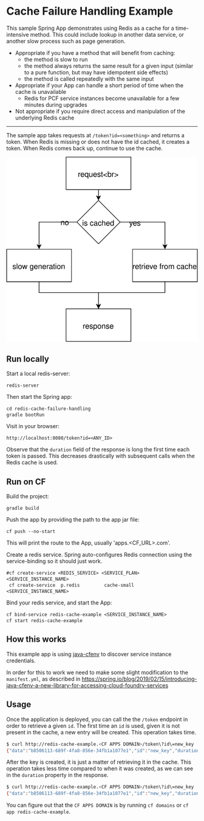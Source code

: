 # Cache Failure Handling Example

This sample Spring App demonstrates using Redis as a cache for a time-intensive method. This could include lookup in another data service, or another slow process such as page generation.
* Appropriate if you have a method that will benefit from caching:
  - the method is slow to run
  - the method always returns the same result for a given input (similar to a pure function, but may have idempotent side effects)
  - the method is called repeatedly with the same input
* Appropriate if your App can handle a short period of time when the cache is unavailable
  - Redis for PCF service instances become unavailable for a few minutes during upgrades
* Not appropriate if you require direct access and manipulation of the underlying Redis cache

---

The sample app takes requests at `/token?id=<something>` and returns a token.
When Redis is missing or does not have the id cached, it creates a token. When Redis comes back up, continue to use the cache.

![Process Diagram](/assets/process_diagram.svg "Process Diagram")

## Run locally

Start a local redis-server:
```
redis-server
```
Then start the Spring app:
```
cd redis-cache-failure-handling
gradle bootRun
```

Visit in your browser:
```
http://localhost:8080/token?id=<ANY_ID>
```
Observe that the `duration` field of the response is long the first time each token is passed. This decreases drastically with subsequent calls when the Redis cache is used.


## Run on CF
Build the project:
```
gradle build
```
Push the app by providing the path to the app jar file:
```
cf push --no-start
```
This will print the route to the App, usually 'apps.<CF_URL>.com'.


Create a redis service. Spring auto-configures Redis connection using the service-binding so it should just work.
```
#cf create-service <REDIS_SERVICE> <SERVICE_PLAN> <SERVICE_INSTANCE_NAME>
 cf create-service  p.redis         cache-small   <SERVICE_INSTANCE_NAME>
```

Bind your redis service, and start the App:
```
cf bind-service redis-cache-example <SERVICE_INSTANCE_NAME>
cf start redis-cache-example
```


## How this works
This example app is using [java-cfenv](https://github.com/pivotal-cf/java-cfenv) to discover service instance credentials.

In order for this to work we need to make some slight modification to the `manifest.yml`, as described in https://spring.io/blog/2019/02/15/introducing-java-cfenv-a-new-library-for-accessing-cloud-foundry-services

## Usage

Once the application is deployed, you can call the the `/token` endpoint in order to retrieve a given `id`. The first time an `id` is used, given it is not present in the cache, a new entry will be created. This operation takes time.

```bash
$ curl http://redis-cache-example.<CF APPS DOMAIN>/token\?id\=new_key
{"data":"b8506113-689f-4fa8-856e-34fb1a1077e1","id":"new_key","duration":3006}
```

After the key is created, it is just a matter of retrieving it in the cache. This operation takes less time compared to when it was created, as we can see in the `duration` property in the response.

```bash
$ curl http://redis-cache-example.<CF APPS DOMAIN>/token\?id\=new_key
{"data":"b8506113-689f-4fa8-856e-34fb1a1077e1","id":"new_key","duration":3}
```

You can figure out that the `CF APPS DOMAIN` is by running `cf domains` or `cf app redis-cache-example`.
